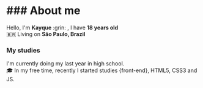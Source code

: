 <h1>### About me</h1>
Hello, I'm <strong>Kayque</strong> :grin: , I have <strong>18 years old</strong></br>
🇧🇷 Living on <strong>São Paulo, Brazil</strong> </br>


### My studies
I'm currently doing my last year in high school.</br>
:mortar_board: In my free time, recently I started studies {front-end}, HTML5, CSS3 and JS.
